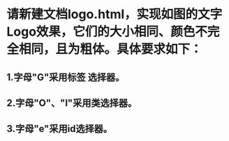 # 请新建文档logo.html，实现如图的文字Logo效果，它们的大小相同、颜色不完全相同，且为粗体。具体要求如下：
## 1.字母"G"采用标签 选择器。
## 2.字母"O"、"l"采用类选择器。
## 3.字母"e"采用id选择器。